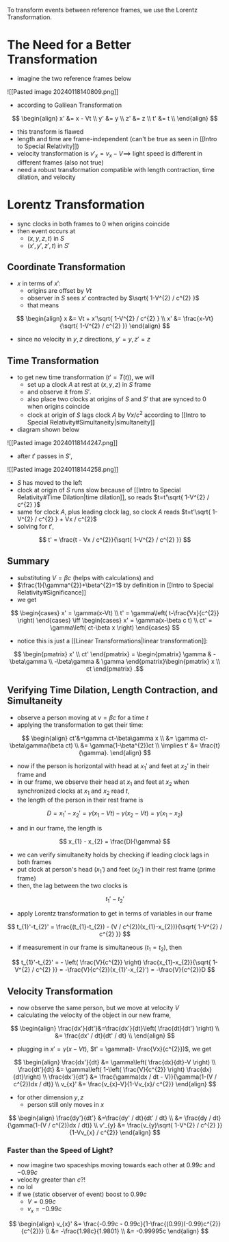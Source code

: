 To transform events between reference frames, we use the Lorentz Transformation.

# The Need for a Better Transformation

- imagine the two reference frames below

![[Pasted image 20240118140809.png]]

- according to Galilean Transformation

$$
\begin{align}
x' &= x - Vt \\
y' &= y \\
z' &= z \\
t' &= t \\
\end{align}
$$

- this transform is flawed
- length and time are frame-independent (can't be true as seen in [[Intro to Special Relativity]])
- velocity transformation is $v'_{x}=v_{x}-V \implies$ light speed is different in different frames (also not true)
- need a robust transformation compatible with length contraction, time dilation, and velocity

# Lorentz Transformation

- sync clocks in both frames to $0$ when origins coincide
- then event occurs at
	- $(x,y,z,t)$ in $S$
	- $(x',y',z',t)$ in $S'$

## Coordinate Transformation

- $x$ in terms of $x'$:
	- origins are offset by $Vt$
	- observer in $S$ sees $x'$ contracted by $\sqrt{ 1-V^{2} / c^{2} }$
	- that means

$$
\begin{align}
x &= Vt + x'\sqrt{ 1-V^{2} / c^{2} } \\
x' &= \frac{x-Vt}{\sqrt{ 1-V^{2} / c^{2} }}
\end{align}
$$

- since no velocity in $y,z$ directions, $y'=y, z'=z$

## Time Transformation

- to get new time transformation ($t'=T(t)$), we will
	- set up a clock $A$ at rest at $(x,y,z)$ in $S$ frame
	- and observe it from $S'$.
	- also place two clocks at origins of $S$ and $S'$ that are synced to $0$ when origins coincide
	- clock at origin of $S$ lags clock $A$ by $Vx / c^{2}$ according to [[Intro to Special Relativity#Simultaneity|simultaneity]]
- diagram shown below

![[Pasted image 20240118144247.png]]

- after $t'$ passes in $S'$, 

![[Pasted image 20240118144258.png]]

- $S$ has moved to the left
- clock at origin of $S$ runs slow because of [[Intro to Special Relativity#Time Dilation|time dilation]], so reads $t=t'\sqrt{ 1-V^{2} / c^{2} }$
- same for clock $A$, plus leading clock lag, so clock $A$ reads $t=t'\sqrt{ 1-V^{2} / c^{2} } + Vx / c^{2}$
- solving for $t'$, 

$$
t' = \frac{t - Vx / c^{2}}{\sqrt{ 1-V^{2} / c^{2} }}
$$

## Summary

- substituting $V=\beta c$ (helps with calculations) and
- $\frac{1}{\gamma^{2}}+\beta^{2}=1$ by definition in [[Intro to Special Relativity#Significance]]
- we get

$$
\begin{cases}
x' = \gamma(x-Vt) \\
t' = \gamma\left( t-\frac{Vx}{c^{2}} \right)
\end{cases} \iff \begin{cases}
x' = \gamma(x-\beta c t) \\
ct' = \gamma\left( ct-\beta x \right)
\end{cases}
$$


- notice this is just a [[Linear Transformations|linear transformation]]:

$$
\begin{pmatrix}
x' \\
ct'
\end{pmatrix}
= \begin{pmatrix}
\gamma  & - \beta\gamma \\
-\beta\gamma & \gamma
\end{pmatrix}\begin{pmatrix}
x \\
ct
\end{pmatrix}
.$$


## Verifying Time Dilation, Length Contraction, and Simultaneity

- observe a person moving at $v=\beta c$ for a time $t$ 
- applying the transformation to get their time:

$$
\begin{align}
ct'&=\gamma ct-\beta\gamma x \\
&= \gamma ct-\beta\gamma(\beta ct) \\
&= \gamma(1-\beta^{2})ct \\
\implies t' &= \frac{t}{\gamma}.
\end{align}
$$

- now if the person is horizontal with head at $x_{1}'$ and feet at $x_{2}'$ in their frame and
- in our frame, we observe their head at $x_{1}$ and feet at $x_{2}$ when synchronized clocks at $x_{1}$ and $x_{2}$ read $t$,
- the length of the person in their rest frame is

$$
D = x_{1}' - x_{2}' = \gamma(x_{1}-Vt) - \gamma(x_{2}-Vt) = \gamma(x_{1}-x_{2})
$$

- and in our frame, the length is

$$
x_{1} - x_{2} = \frac{D}{\gamma}
$$

- we can verify simultaneity holds by checking if leading clock lags in both frames
- put clock at person's head ($x_{1}'$) and feet ($x_{2}'$) in their rest frame (prime frame)
- then, the lag between the two clocks is

$$
t_{1}'-t_{2}'
$$

- apply Lorentz transformation to get in terms of variables in our frame

$$
t_{1}'-t_{2}' = \frac{(t_{1}-t_{2}) - (V / c^{2})(x_{1}-x_{2})}{\sqrt{ 1-V^{2} / c^{2} }}
$$

- if measurement in our frame is simultaneous ($t_{1}=t_{2}$), then

$$
t_{1}'-t_{2}' = - \left( \frac{V}{c^{2}} \right) \frac{x_{1}-x_{2}}{\sqrt{ 1-V^{2} / c^{2} }} = -\frac{V}{c^{2}}(x_{1}'-x_{2}') = -\frac{V}{c^{2}}D
$$

## Velocity Transformation

- now observe the same person, but we move at velocity $V$
- calculating the velocity of the object in our new frame, 

$$
\begin{align}
\frac{dx'}{dt'}&=\frac{dx'}{dt}\left( \frac{dt}{dt'} \right)  \\
&= \frac{dx' / dt}{dt' / dt}  \\
\end{align}
$$

- plugging in $x' = \gamma(x-Vt)$, $t' = \gamma(t- \frac{Vx}{c^{2}})$, we get

$$
\begin{align}
\frac{dx'}{dt} &= \gamma\left( \frac{dx}{dt}-V \right) \\
\frac{dt'}{dt} &= \gamma\left( 1-\left( \frac{V}{c^{2}} \right) \frac{dx}{dt}\right) \\
\frac{dx'}{dt'} &= \frac{\gamma(dx / dt - V)}{\gamma(1-(V / c^{2})dx / dt)} \\
v_{x}' &= \frac{v_{x}-V}{1-Vv_{x}/ c^{2}}
\end{align}
$$

- for other dimension $y,z$
	- person still only moves in $x$

$$
\begin{align}
\frac{dy'}{dt'} &=\frac{dy' / dt}{dt' / dt} \\
&= \frac{dy / dt}{\gamma(1-(V / c^{2})dx / dt)} \\
v'_{y} &= \frac{v_{y}\sqrt{ 1-V^{2} / c^{2} }}{1-Vv_{x} / c^{2}}
\end{align}
$$

### Faster than the Speed of Light?

- now imagine two spaceships moving towards each other at $0.99c$ and $-0.99c$
- velocity greater than $c$?!
- no lol
- if we (static observer of event) boost to $0.99c$
	- $V=0.99c$
	- $v_{x}=-0.99c$

$$
\begin{align}
v_{x}' &= \frac{-0.99c - 0.99c}{1-\frac{(0.99)(-0.99)c^{2}}{c^{2}}} \\
&= -\frac{1.98c}{1.9801} \\
&= -0.99995c
\end{align}
$$